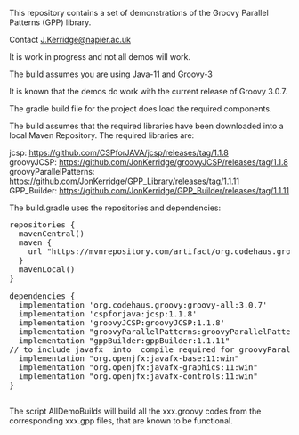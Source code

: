 This repository contains a set of demonstrations of the 
Groovy Parallel Patterns (GPP) library.

Contact J.Kerridge@napier.ac.uk

It is work in progress and not all demos will work.

The build assumes you are using Java-11 and Groovy-3

It is known that the demos do work with the current release of Groovy 3.0.7.

The gradle build file for the project does load the required components.

The build assumes that the required libraries have been downloaded into
a local Maven Repository.  The required libraries are:    

jcsp: https://github.com/CSPforJAVA/jcsp/releases/tag/1.1.8  
groovyJCSP: https://github.com/JonKerridge/groovyJCSP/releases/tag/1.1.8  
groovyParallelPatterns: https://github.com/JonKerridge/GPP_Library/releases/tag/1.1.11  
GPP_Builder: https://github.com/JonKerridge/GPP_Builder/releases/tag/1.1.11  

The build.gradle uses the repositories and dependencies: 

<pre>
repositories {
  mavenCentral()
  maven {
    url "https://mvnrepository.com/artifact/org.codehaus.groovy/groovy-all"
  }
  mavenLocal()
}

dependencies {
  implementation 'org.codehaus.groovy:groovy-all:3.0.7'
  implementation 'cspforjava:jcsp:1.1.8'
  implementation 'groovyJCSP:groovyJCSP:1.1.8'
  implementation "groovyParallelPatterns:groovyParallelPatterns:1.1.11"
  implementation "gppBuilder:gppBuilder:1.1.11"
// to include javafx  into  compile required for groovyParallelPatterns
  implementation "org.openjfx:javafx-base:11:win"
  implementation "org.openjfx:javafx-graphics:11:win"
  implementation "org.openjfx:javafx-controls:11:win"
}

</pre>

The script AllDemoBuilds will build all the xxx.groovy codes 
from the corresponding xxx.gpp files, that are known to be functional.


